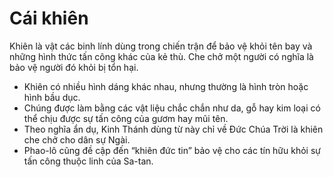 # Cái khiên

Khiên là vật các binh lính dùng trong chiến trận để bảo vệ khỏi tên bay và những hình thức tấn công khác của kẻ thù. Che chở một người có nghĩa là bảo vệ người đó khỏi bị tổn hại.
- Khiên có nhiều hình dáng khác nhau, nhưng thường là hình tròn hoặc hình bầu dục. 
- Chúng được làm bằng các vật liệu chắc chắn như da, gỗ hay kim loại có thể chịu được sự tấn công của gươm hay mũi tên. 
- Theo nghĩa ẩn dụ, Kinh Thánh dùng từ này chỉ về Đức Chúa Trời là khiên che chở cho dân sự Ngài. 
- Phao-lô cũng đề cập đến “khiên đức tin” bảo vệ cho các tín hữu khỏi sự tấn công thuộc linh của Sa-tan.

